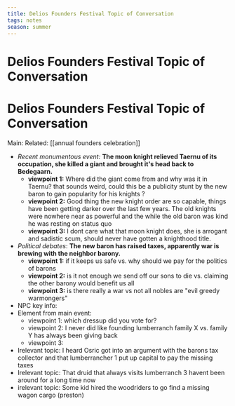 ```yaml
---
title: Delios Founders Festival Topic of Conversation
tags: notes
season: summer
---
```

 
# Delios Founders Festival Topic of Conversation
# Delios Founders Festival Topic of Conversation
Main:
Related: [[annual founders celebration]]

-   *Recent monumentous event:* **The moon knight relieved Taernu of its occupation, she killed a giant and brought it's head back to Bedegaarn.**
    -   **viewpoint 1:** Where did the giant come from and why was it in Taernu? that sounds weird, could this be a publicity stunt by the new baron to gain popularity for his knights ?
    -   **viewpoint 2:** Good thing the new knight order are so capable, things have been getting darker over the last few years. The old knights were nowhere near as powerful and the while the old baron was kind he was resting on status quo
    -   **viewpoint 3:** I dont care what that moon knight does, she is arrogant and sadistic scum, should never have gotten a knighthood title.
-   *Political debates*: **The new baron has raised taxes, apparently war is brewing with the neighbor barony.**
    -   **viewpoint 1:** if it keeps us safe vs. why should we pay for the politics of barons
    -  **viewpoint 2:** is it not enough we send off our sons to die vs. claiming the other barony would benefit us all
    -   **viewpoint 3:** is there really a war vs not all nobles are "evil greedy warmongers"
-   NPC key info: 
-   Element from main event:
    -   viewpoint 1: which dressup did you vote for?
    -   viewpoint 2: I never did like founding lumberranch family X vs. family Y has always been giving back
    -   viewpoint 3:
-   Irelevant topic: I heard Osric got into an argument with the barons tax collector and that lumberrancher 1 put up capital to pay the missing taxes
-   Irelevant topic: That druid that always visits lumberranch 3 havent been around for a long time now
-   irelevant topic: Some kid hired the woodriders to go find a missing wagon cargo (preston)
